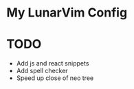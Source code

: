 # My LunarVim Config

# TODO
- Add js and react snippets
- Add spell checker 
- Speed up close of neo tree
